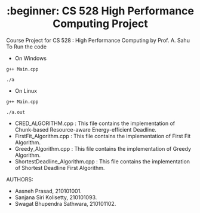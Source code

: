 <h1 align="center">:beginner: CS 528 High Performance Computing Project </h1>

Course Project for CS 528 : High Performance Computing by Prof. A. Sahu <br>
To Run the code <br>
* On Windows
```
g++ Main.cpp
```
```
./a
```
* On Linux
```
g++ Main.cpp
```
```
./a.out
```
* CRED_ALGORITHM.cpp : This file contains the implementation of Chunk-based Resource-aware Energy-efficient Deadline.
* FirstFit_Algorithm.cpp : This file contains the implementation of First Fit Algorithm.
* Greedy_Algorithm.cpp : This file contains the implementation of Greedy Algorithm.
* ShortestDeadline_Algorithm.cpp : This file contains the implementation of Shortest Deadline First Algorithm.

AUTHORS: 
* Aasneh Prasad, 210101001.
* Sanjana Siri Kolisetty, 210101093.
* Swagat Bhupendra Sathwara, 210101102.
